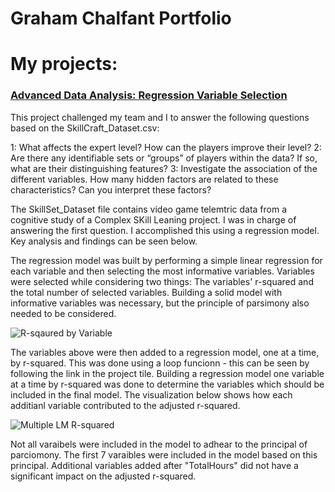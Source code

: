 # Graham Chalfant Portfolio
# My projects:

### [Advanced Data Analysis: Regression Variable Selection ](https://github.com/GrahamChalfant/Advanced_Data_Analysis_Project)

This project challenged my team and I to answer the following questions based on the SkillCraft_Dataset.csv: 

1: What affects the expert level? How can the players improve their level?
2: Are there any identifiable sets or “groups” of players within the data? If so, what are their distinguishing features? 
3: Investigate the association of the different variables. How many hidden factors are related to these characteristics? Can you interpret these factors?

The SkillSet_Dataset file contains video game telemtric data from a cognitive study of a Complex SKill Leaning project. I was in charge of answering the first question. I accomplished this using a regression model. Key analysis and findings can be seen below.  

The regression model was built by performing a simple linear regression for each variable and then selecting the most informative variables. Variables were selected while considering two things: The variables' r-squared and the total number of selected variables. Building a solid model with informative variables was necessary, but the principle of parsimony also needed to be considered. 

![R-sqaured by Variable](https://user-images.githubusercontent.com/70036009/129126071-91d66901-c239-4499-8837-e1a6abe405db.png)

The variables above were then added to a regression model, one at a time, by r-squared. This was done using a loop funcionn - this can be seen by following the link in the project tile. Building a regression model one variable at a time by r-squared was done to determine the variables which should be included in the final model. The visualization below shows how each additianl variable contributed to the adjusted r-squared. 

![Multiple LM R-squared](https://user-images.githubusercontent.com/70036009/129126196-9b064030-e62c-486a-ae9e-93e51074c79e.png)

Not all varaibels were included in the model to adhear to the principal of parciomony. The first 7 varaibles were included in the model based on this principal. Additional variables added after "TotalHours" did not have a significant impact on the adjusted r-squared. 

